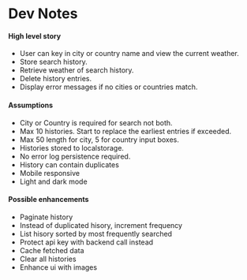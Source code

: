 # Dev Notes

#### High level story
- User can key in city or country name and view the current weather.
- Store search history.
- Retrieve weather of search history.
- Delete history entries.
- Display error messages if no cities or countries match.


#### Assumptions
- City or Country is required for search not both.
- Max 10 histories. Start to replace the earliest entries if exceeded.
- Max 50 length for city, 5 for country input boxes.
- Histories stored to localstorage.
- No error log persistence required.
- History can contain duplicates
- Mobile responsive
- Light and dark mode

#### Possible enhancements
- Paginate history
- Instead of duplicated hisory, increment frequency
- List hisory sorted by most frequently searched
- Protect api key with backend call instead
- Cache fetched data
- Clear all histories
- Enhance ui with images